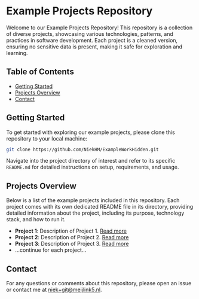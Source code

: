 # Example Projects Repository

Welcome to our Example Projects Repository! This repository is a collection of diverse projects, showcasing various technologies, patterns, and practices in software development. Each project is a cleaned version, ensuring no sensitive data is present, making it safe for exploration and learning.

## Table of Contents

- [Getting Started](#getting-started)
- [Projects Overview](#projects-overview)
- [Contact](#contact)

## Getting Started

To get started with exploring our example projects, please clone this repository to your local machine:

```bash
git clone https://github.com/NiekHM/ExampleWorkHidden.git
```


Navigate into the project directory of interest and refer to its specific `README.md` for detailed instructions on setup, requirements, and usage.

## Projects Overview

Below is a list of the example projects included in this repository. Each project comes with its own dedicated README file in its directory, providing detailed information about the project, including its purpose, technology stack, and how to run it.

- **Project 1**: Description of Project 1. [Read more](./Project1/README.md)
- **Project 2**: Description of Project 2. [Read more](./Project2/README.md)
- **Project 3**: Description of Project 3. [Read more](./Project3/README.md)
- ...continue for each project...

## Contact

For any questions or comments about this repository, please open an issue or contact me at [niek+git@meijlink5.nl](mailto:niek+git@meijlink5.nl).

